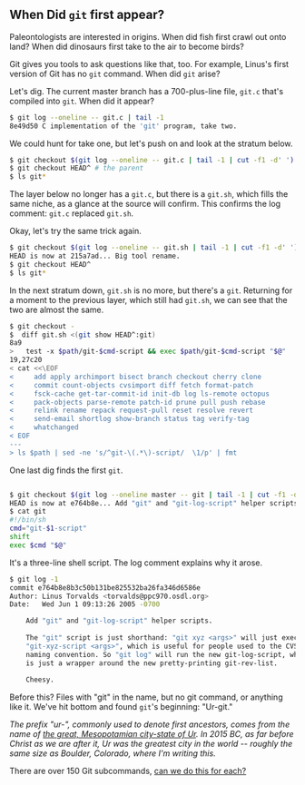 ## When Did `git` first appear?

Paleontologists are interested in origins. When did fish first crawl out onto land?
When did dinosaurs first take to the air to become birds?

Git gives you tools to ask questions like that, too. For example, Linus's first version of Git has no `git` command.
When did `git` arise?

Let's dig. The current master branch has a 700-plus-line file, `git.c` that's compiled into `git`. When did it appear?

``` bash
$ git log --oneline -- git.c | tail -1
8e49d50 C implementation of the 'git' program, take two.
```

We could hunt for take one, but let's push on and look at the stratum below.

``` bash
$ git checkout $(git log --oneline -- git.c | tail -1 | cut -f1 -d' ') # the first git.c
$ git checkout HEAD^ # the parent
$ ls git*
```

The layer below no longer has a `git.c`, but there is a `git.sh`, which fills the same niche,
as a glance at the source will confirm. This confirms the log comment: `git.c` replaced `git.sh`.

Okay, let's try the same trick again.

``` bash
$ git checkout $(git log --oneline -- git.sh | tail -1 | cut -f1 -d' ')
HEAD is now at 215a7ad... Big tool rename.
$ git checkout HEAD^
$ ls git*
```

In the next stratum down, `git.sh` is no more, but there's a `git`.
Returning for a moment to the previous layer, which still had `git.sh`, we can see that the two are almost the same.

``` bash
$ git checkout -
$  diff git.sh <(git show HEAD^:git)
8a9
> 	test -x $path/git-$cmd-script && exec $path/git-$cmd-script "$@"
19,27c20
< cat <<\EOF
<     add apply archimport bisect branch checkout cherry clone
<     commit count-objects cvsimport diff fetch format-patch
<     fsck-cache get-tar-commit-id init-db log ls-remote octopus
<     pack-objects parse-remote patch-id prune pull push rebase
<     relink rename repack request-pull reset resolve revert
<     send-email shortlog show-branch status tag verify-tag
<     whatchanged
< EOF
---
> ls $path | sed -ne 's/^git-\(.*\)-script/  \1/p' | fmt
```

One last dig finds the first `git`.

``` bash

$ git checkout $(git log --oneline master -- git | tail -1 | cut -f1 -d' ')
HEAD is now at e764b8e... Add "git" and "git-log-script" helper scripts.
$ cat git
#!/bin/sh
cmd="git-$1-script"
shift
exec $cmd "$@"
```

It's a three-line shell script. The log comment explains why it arose.

``` bash
$ git log -1
commit e764b8e8b3c50b131be825532ba26fa346d6586e
Author: Linus Torvalds <torvalds@ppc970.osdl.org>
Date:   Wed Jun 1 09:13:26 2005 -0700

    Add "git" and "git-log-script" helper scripts.
    
    The "git" script is just shorthand: "git xyz <args>" will just execute
    "git-xyz-script <args>", which is useful for people used to the CVS
    naming convention. So "git log" will run the new git-log-script, which
    is just a wrapper around the new pretty-printing git-rev-list.
    
    Cheesy.

```

Before this? Files with "git" in the name, but no git command, or anything like it. 
We've hit bottom and found `git`'s beginning: "Ur-git."

*The prefix "ur-", commonly used to denote first ancestors,
comes from the name of [the great, Mesopotamian city-state of Ur](https://en.wikipedia.org/wiki/Ur).
In 2015 BC, as far before Christ as we are after it, Ur was the greatest city in the world 
-- roughly the same size as Boulder, Colorado, where I'm writing this.*

There are over 150 Git subcommands, [can we do this for each?]()
